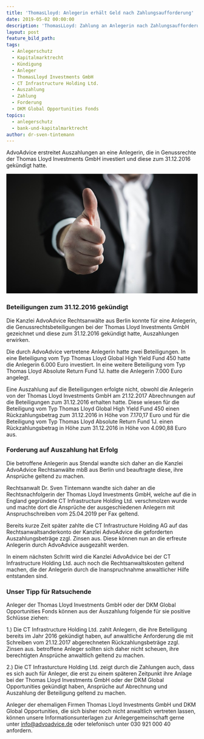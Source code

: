 ```yaml
---
title: 'ThomasLloyd: Anlegerin erhält Geld nach Zahlungsaufforderung'
date: 2019-05-02 00:00:00
description: 'ThomasLLoyd: Zahlung an Anlegerin nach Zahlungsaufforderung erstritten'
layout: post
feature_bild_path:
tags:
  - Anlegerschutz
  - Kapitalmarktrecht
  - Kündigung
  - Anleger
  - ThomasLloyd Investments GmbH
  - CT Infrastructure Holding Ltd.
  - Auszahlung
  - Zahlung
  - Forderung
  - DKM Global Opportunities Fonds
topics:
  - anlegerschutz
  - bank-und-kapitalmarktrecht
author: dr-sven-tintemann
---
```


AdvoAdvice erstreitet Auszahlungen an eine Anlegerin, die in Genussrechte der Thomas Lloyd Investments GmbH investiert und diese zum 31.12.2016 gek&uuml;ndigt hatte.&nbsp;

![Daumen hoch - Foto Pixabay](/uploads/thumbs-up-2056022-640.jpg "Erfolg in Sachen Thomas Lloyd")

### Beteiligungen zum 31.12.2016 gek&uuml;ndigt

Die Kanzlei AdvoAdvice Rechtsanw&auml;lte aus Berlin konnte f&uuml;r eine Anlegerin, die Genussrechtsbeteiligungen bei der Thomas Lloyd Investments GmbH gezeichnet und diese zum 31.12.2016 gek&uuml;ndigt hatte, Auszahlungen erwirken.&nbsp;

Die durch AdvoAdvice vertretene Anlegerin hatte zwei Beteiligungen. In eine Beteiligung vom Typ Thomas Lloyd Global High Yield Fund 450 hatte die Anlegerin 6.000 Euro investiert. In eine weitere Beteiligung vom Typ Thomas Lloyd Absolute Return Fund 1J. hatte die Anlegerin 7.000 Euro angelegt.

Eine Auszahlung auf die Beteiligungen erfolgte nicht, obwohl die Anlegerin von der Thomas Lloyd Investments GmbH am 21.12.2017 Abrechnungen auf die Beteiligungen zum 31.12.2016 erhalten hatte. Diese wiesen f&uuml;r die Beteiligung vom Typ Thomas Lloyd Global High Yield Fund 450 einen R&uuml;ckzahlungsbetrag zum 31.12.2016 in H&ouml;he von 7.170,17 Euro und f&uuml;r die Beteiligung vom Typ Thomas Lloyd Absolute Return Fund 1J. einen R&uuml;ckzahlungsbetrag in H&ouml;he zum 31.12.2016 in H&ouml;he von 4.090,88 Euro aus.&nbsp;

### Forderung auf Auszahlung hat Erfolg

Die betroffene Anlegerin aus Stendal wandte sich daher an die Kanzlei AdvoAdvice Rechtsanw&auml;lte mbB aus Berlin und beauftragte diese, ihre Anspr&uuml;che geltend zu machen.&nbsp;

Rechtsanwalt Dr. Sven Tintemann wandte sich daher an die Rechtsnachfolgerin der Thomas Lloyd Investments GmbH, welche auf die in England gegr&uuml;ndete CT Infrastructure Holding Ltd. verschmolzen wurde und machte dort die Anspr&uuml;che der ausgeschiedenen Anlegern mit Anspruchschreiben vom 25.04.2019 per Fax geltend.

Bereits kurze Zeit sp&auml;ter zahlte die CT Infrastructure Holding AG auf das Rechtsanwaltsanderkonto der Kanzlei AdvoAdvice die geforderten Auszahlungsbetr&auml;ge zzgl. Zinsen aus. Diese k&ouml;nnen nun an die erfreute Anlegerin durch AdvoAdvice ausgezahlt werden.

In einem n&auml;chsten Schritt wird die Kanzlei AdvoAdvice bei der CT Infrastructure Holding Ltd. auch noch die Rechtsanwaltskosten geltend machen, die der Anlegerin durch die Inanspruchnahme anwaltlicher Hilfe entstanden sind.&nbsp;&nbsp;

### Unser Tipp f&uuml;r Ratsuchende

Anleger der Thomas Lloyd Investments GmbH oder der DKM Global Opportunities Fonds k&ouml;nnen aus der Auszahlung folgende f&uuml;r sie positive Schl&uuml;sse ziehen:

1\.) Die CT Infrastructure Holding Ltd. zahlt Anlegern, die ihre Beteiligung bereits im Jahr 2016 gek&uuml;ndigt haben, auf anwaltliche Anforderung die mit Schreiben vom 21.12.2017 abgerechneten R&uuml;ckzahlungsbetr&auml;ge zzgl. Zinsen aus. betroffene Anleger sollten sich daher nicht scheuen, ihre berechtigten Anspr&uuml;che anwaltlich geltend zu machen.&nbsp;

2\.) Die CT Infrasturcture Holding Ltd. zeigt durch die Zahlungen auch, dass es sich auch f&uuml;r Anleger, die erst zu einem sp&auml;teren Zeitpunkt ihre Anlage bei der Thomas Lloyd Investments GmbH oder der DKM Global Opportunities gek&uuml;ndigt haben, Anspr&uuml;che auf Abrechnung und Auszahlung der Beteiligung geltend zu machen.&nbsp;

Anleger der ehemaligen Firmen Thomas Lloyd Investments GmbH und DKM Global Opportunities, die sich bisher noch nicht anwaltlich vertreten lassen, k&ouml;nnen unsere Informationsunterlagen zur Anlegergemeinschaft gerne unter info@advoadvice.de oder telefonisch unter 030 921 000 40 anfordern.&nbsp;
